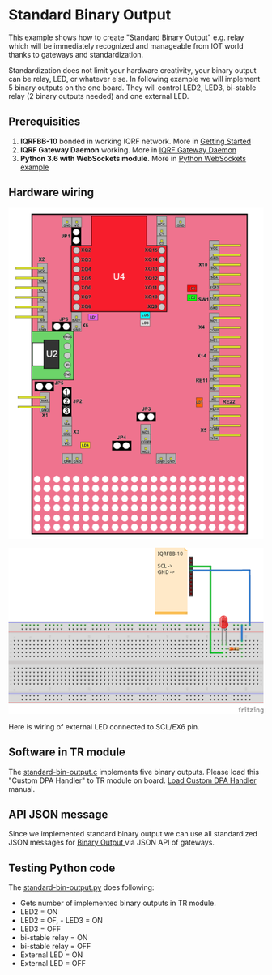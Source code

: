 # Standard Binary Output

This example shows how to create "Standard Binary Output" e.g. relay which will be  immediately recognized and manageable from IOT world thanks to gateways and standardization.

Standardization does not limit your hardware creativity, your binary output can be relay, LED, or whatever else. In following example we will implement 5 binary outputs on the one board. They will control LED2, LED3, bi-stable relay (2 binary outputs needed) and one external LED.

## Prerequisities

1. **IQRFBB-10** bonded in working IQRF network. More in [Getting Started](../../README.md)
2. **IQRF Gateway Daemon** working. More in [IQRF Gateway Daemon](../../IqrfGatewayDaemon.md)
3. **Python 3.6 with WebSockets module**. More in [Python WebSockets example](../../IqrfGatewayDaemon.md#python-websocket-example)

## Hardware wiring

![](../../files/datasheet/layout.png)

![](standard-bin-output_bb.png)

Here is wiring of external LED connected to SCL/EX6 pin.

## Software in TR module

The [standard-bin-output.c](https://github.com/logimic/iqrfboard/blob/master/examples/standard-bin-output.c) implements five binary outputs.
Please load this "Custom DPA Handler" to TR module on board. [Load Custom DPA Handler](../../SetupIqrfNetwork.md#load-custom-dpa-handler) manual.

## API JSON message

Since we implemented standard binary output we can use all standardized JSON messages for [Binary Output ](https://docs.iqrfsdk.org/iqrf-gateway-daemon/api.html#binaryoutput) via JSON API of gateways.

## Testing Python code

The [standard-bin-output.py](https://github.com/logimic/iqrfboard/blob/master/examples/standard-bin-output.py) does following:

- Gets number of implemented binary outputs in TR module.
- LED2 = ON
- LED2 = OF, - LED3 = ON
- LED3 = OFF
- bi-stable relay = ON
- bi-stable relay = OFF
- External LED = ON
- External LED = OFF
